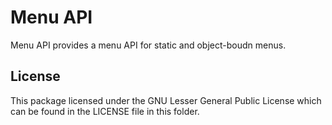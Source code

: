 Menu API
========

Menu API provides a menu API for static and object-boudn menus.


License
-------

This package licensed under the GNU Lesser General Public License which can be found in the LICENSE file in this folder.
